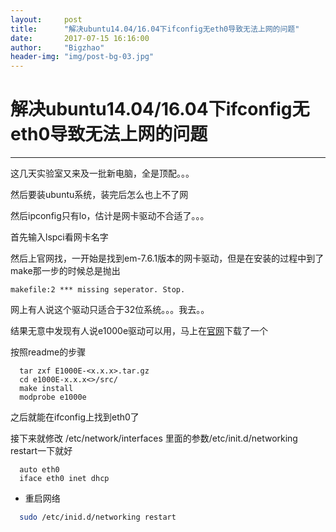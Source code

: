 ```yaml
---
layout:     post
title:      "解决ubuntu14.04/16.04下ifconfig无eth0导致无法上网的问题"
date:       2017-07-15 16:16:00
author:     "Bigzhao"
header-img: "img/post-bg-03.jpg"
---
```

# 解决ubuntu14.04/16.04下ifconfig无eth0导致无法上网的问题
----
这几天实验室又来及一批新电脑，全是顶配。。。

然后要装ubuntu系统，装完后怎么也上不了网

然后ipconfig只有lo，估计是网卡驱动不合适了。。。

首先输入lspci看网卡名字

然后上官网找，一开始是找到em-7.6.1版本的网卡驱动，但是在安装的过程中到了make那一步的时候总是抛出
```
makefile:2 *** missing seperator. Stop.
```
网上有人说这个驱动只适合于32位系统。。。我去。。

结果无意中发现有人说e1000e驱动可以用，马上在[官网](https://downloadcenter.intel.com/download/15817/Intel-Network-Adapter-Driver-for-PCI-E-Gigabit-Network-Connections-under-Linux-?product=71307)下载了一个

按照readme的步骤
```
  tar zxf E1000E-<x.x.x>.tar.gz
  cd e1000E-x.x.x<>/src/
  make install
  modprobe e1000e
```
之后就能在ifconfig上找到eth0了

接下来就修改 /etc/network/interfaces 里面的参数/etc/init.d/networking restart一下就好
```
  auto eth0
  iface eth0 inet dhcp
```
* 重启网络
```bash
  sudo /etc/inid.d/networking restart
```

